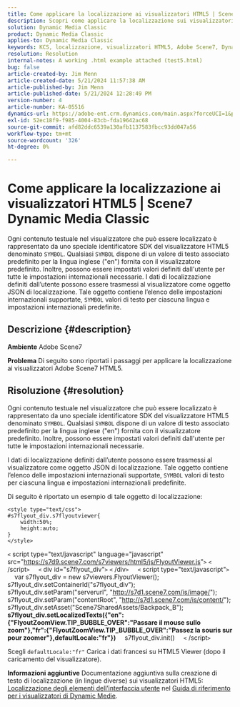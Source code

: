 ```yaml
---
title: Come applicare la localizzazione ai visualizzatori HTML5 | Scene7 Dynamic Media Classic
description: Scopri come applicare la localizzazione sui visualizzatori Adobe Scene7 HTML5.
solution: Dynamic Media Classic
product: Dynamic Media Classic
applies-to: Dynamic Media Classic
keywords: KCS, localizzazione, visualizzatori HTML5, Adobe Scene7, Dynamic Media Classic, come
resolution: Resolution
internal-notes: A working .html example attached (test5.html)
bug: false
article-created-by: Jim Menn
article-created-date: 5/21/2024 11:57:38 AM
article-published-by: Jim Menn
article-published-date: 5/21/2024 12:28:49 PM
version-number: 4
article-number: KA-05516
dynamics-url: https://adobe-ent.crm.dynamics.com/main.aspx?forceUCI=1&pagetype=entityrecord&etn=knowledgearticle&id=7ced8f4f-6917-ef11-9f8a-6045bd006268
exl-id: 52ec18f9-f985-4004-83cb-fda19642ac68
source-git-commit: afd82ddc6539a130afb1137583fbcc93dd047a56
workflow-type: tm+mt
source-wordcount: '326'
ht-degree: 0%

---
```


# Come applicare la localizzazione ai visualizzatori HTML5 | Scene7 Dynamic Media Classic


Ogni contenuto testuale nel visualizzatore che può essere localizzato è rappresentato da uno speciale identificatore SDK del visualizzatore HTML5 denominato `SYMBOL`. Qualsiasi `SYMBOL` dispone di un valore di testo associato predefinito per la lingua inglese (&quot;en&quot;) fornita con il visualizzatore predefinito. Inoltre, possono essere impostati valori definiti dall&#39;utente per tutte le impostazioni internazionali necessarie. I dati di localizzazione definiti dall’utente possono essere trasmessi al visualizzatore come oggetto JSON di localizzazione. Tale oggetto contiene l’elenco delle impostazioni internazionali supportate, `SYMBOL` valori di testo per ciascuna lingua e impostazioni internazionali predefinite.

## Descrizione {#description}


<b>Ambiente</b>
Adobe Scene7

<b>Problema</b>
Di seguito sono riportati i passaggi per applicare la localizzazione ai visualizzatori Adobe Scene7 HTML5.




## Risoluzione {#resolution}


Ogni contenuto testuale nel visualizzatore che può essere localizzato è rappresentato da uno speciale identificatore SDK del visualizzatore HTML5 denominato `SYMBOL`.
Qualsiasi `SYMBOL` dispone di un valore di testo associato predefinito per la lingua inglese (&quot;en&quot;) fornita con il visualizzatore predefinito. Inoltre, possono essere impostati valori definiti dall&#39;utente per tutte le impostazioni internazionali necessarie.

I dati di localizzazione definiti dall’utente possono essere trasmessi al visualizzatore come oggetto JSON di localizzazione.
Tale oggetto contiene l’elenco delle impostazioni internazionali supportate, `SYMBOL` valori di testo per ciascuna lingua e impostazioni internazionali predefinite.

Di seguito è riportato un esempio di tale oggetto di localizzazione:


```
<style type="text/css">
#s7flyout_div.s7flyoutviewer{
    width:50%;
    height:auto;
}
</style>
```


`<` script type=&quot;text/javascript&quot; language=&quot;javascript&quot; src=&quot;<u style="text-decoration:underline">https://s7d9.scene7.com/s7viewers/html5/js/FlyoutViewer.js</u>&quot;`>` `<` /script`>`
    `<` div id=&quot;s7flyout_div&quot;`>` `<` /div`>`
    `<` script type=&quot;text/javascript&quot;`>`
    var s7flyout_div = new s7viewers.FlyoutViewer(); s7flyout_div.setContainerId(&quot;s7flyout_div&quot;); s7flyout_div.setParam(&quot;serverurl&quot;, &quot;<u style="text-decoration:underline">http://s7d1.scene7.com/is/image/</u>&quot;); s7flyout_div.setParam(&quot;contentRoot&quot;, &quot;<u style="text-decoration:underline">http://s7d1.scene7.com/is/content/</u>&quot;); s7flyout_div.setAsset(&quot;Scene7SharedAssets/Backpack_B&quot;);
    <b>s7flyout_div.setLocalizedTexts({&quot;en&quot;:{&quot;FlyoutZoomView.TIP_BUBBLE_OVER&quot;:&quot;Passare il mouse sullo zoom&quot;},&quot;fr&quot;:{&quot;FlyoutZoomView.TIP_BUBBLE_OVER&quot;:&quot;Passez la souris sur pour zoomer&quot;},defaultLocale:&quot;fr&quot;})</b>
    s7flyout_div.init()
    `<` /script`>`

Scegli `defaultLocale:"fr"` Carica i dati francesi su HTML5 Viewer (dopo il caricamento del visualizzatore).<br>


<b>Informazioni aggiuntive</b>
Documentazione aggiuntiva sulla creazione di testo di localizzazione (in lingue diverse) sui visualizzatori HTML5: [Localizzazione degli elementi dell’interfaccia utente](https://experienceleague.adobe.com/en/docs/dynamic-media-developer-resources/library/viewers-aem-assets-dmc/flyout/c-html5-flyout-viewer-20-localization) nel [Guida di riferimento per i visualizzatori di Dynamic Medie](https://experienceleague.adobe.com/en/docs/dynamic-media-developer-resources/library/homeviewers).

